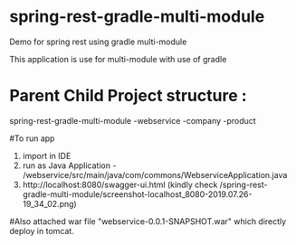 # spring-rest-gradle-multi-module
Demo for spring rest using gradle multi-module

This application is use for multi-module with use of gradle

# Parent Child Project structure :

spring-rest-gradle-multi-module
 -webservice
    -company
    -product


#To run app
1) import in IDE
2) run as Java Application - /webservice/src/main/java/com/commons/WebserviceApplication.java 
3) http://localhost:8080/swagger-ui.html (kindly check /spring-rest-gradle-multi-module/screenshot-localhost_8080-2019.07.26-19_34_02.png)

#Also attached war file "webservice-0.0.1-SNAPSHOT.war" which directly deploy in tomcat.

